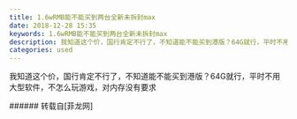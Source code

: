```yaml
---
title: 1.6wRMB能不能买到两台全新未拆封max
date: 2018-12-28 15:35
keywords: 1.6wRMB能不能买到两台全新未拆封max
description: 我知道这个价，国行肯定不行了，不知道能不能买到港版？64G就行，平时不用大型软件，不怎么玩游戏，对内存没有要求
categories: used
---
```

<td class="t_f" id="postmessage_2585880">

我知道这个价，国行肯定不行了，不知道能不能买到港版？64G就行，平时不用大型软件，不怎么玩游戏，对内存没有要求<br/>
</td>
###### 转载自[菲龙网]
